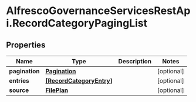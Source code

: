 # AlfrescoGovernanceServicesRestApi.RecordCategoryPagingList

## Properties
Name | Type | Description | Notes
------------ | ------------- | ------------- | -------------
**pagination** | [**Pagination**](Pagination.md) |  | [optional] 
**entries** | [**[RecordCategoryEntry]**](RecordCategoryEntry.md) |  | [optional] 
**source** | [**FilePlan**](FilePlan.md) |  | [optional] 


